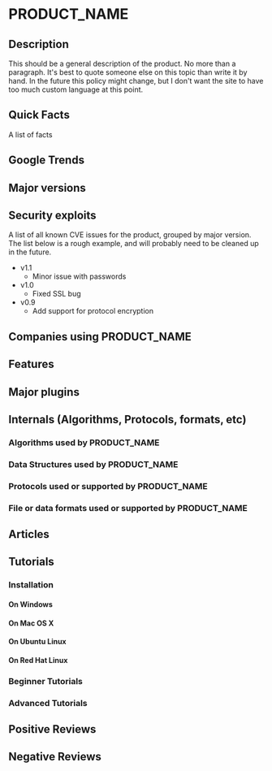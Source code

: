# PRODUCT_NAME


## Description

This should be a general description of the product. No more than a paragraph. It's best to quote someone else on this topic than write it by hand. In the future this policy might change, but I don't want the site to have too much custom language at this point.

## Quick Facts

A list of facts

## Google Trends


## Major versions


## Security exploits

A list of all known CVE issues for the product, grouped by major version. The list below is a rough example, and will probably need to be cleaned up in the future.

* v1.1
  - Minor issue with passwords
* v1.0 
  - Fixed SSL bug 
* v0.9
  - Add support for protocol encryption

## Companies using PRODUCT_NAME


## Features

## Major plugins

## Internals (Algorithms, Protocols, formats, etc)

### Algorithms used by PRODUCT_NAME

### Data Structures used by PRODUCT_NAME

### Protocols used or supported by PRODUCT_NAME

### File or data formats used or supported by PRODUCT_NAME


## Articles


## Tutorials

### Installation


#### On Windows


#### On Mac OS X


#### On Ubuntu Linux


#### On Red Hat Linux


### Beginner Tutorials


### Advanced Tutorials


## Positive Reviews


## Negative Reviews

